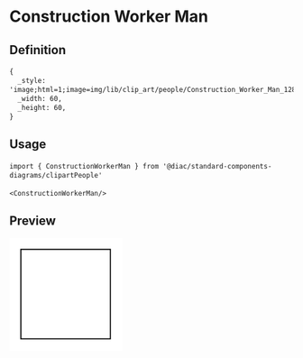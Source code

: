 # Construction Worker Man

## Definition

```
{
  _style: 'image;html=1;image=img/lib/clip_art/people/Construction_Worker_Man_128x128.pngstrokeColor=none;',
  _width: 60,
  _height: 60,
}
```

## Usage

```
import { ConstructionWorkerMan } from '@diac/standard-components-diagrams/clipartPeople'

<ConstructionWorkerMan/>
```

## Preview

<img src="./construction-worker-man.png" width="200"/>
